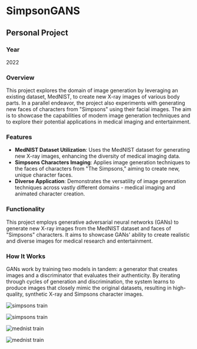 # SimpsonGANS
## Personal Project

### Year
2022

### Overview
This project explores the domain of image generation by leveraging an existing dataset, MedNIST, to create new X-ray images of various body parts. In a parallel endeavor, the project also experiments with generating new faces of characters from "Simpsons" using their facial images. The aim is to showcase the capabilities of modern image generation techniques and to explore their potential applications in medical imaging and entertainment.

### Features
- **MedNIST Dataset Utilization**: Uses the MedNIST dataset for generating new X-ray images, enhancing the diversity of medical imaging data.
- **Simpsons Characters Imaging**: Applies image generation techniques to the faces of characters from "The Simpsons," aiming to create new, unique character faces.
- **Diverse Application**: Demonstrates the versatility of image generation techniques across vastly different domains - medical imaging and animated character creation.

### Functionality
This project employs generative adversarial neural networks (GANs) to generate new X-ray images from the MedNIST dataset and faces of "Simpsons" characters. It aims to showcase GANs' ability to create realistic and diverse images for medical research and entertainment.

### How It Works
GANs work by training two models in tandem: a generator that creates images and a discriminator that evaluates their authenticity. By iterating through cycles of generation and discrimination, the system learns to produce images that closely mimic the original datasets, resulting in high-quality, synthetic X-ray and Simpsons character images.

![simpsons train](https://media4.giphy.com/media/v1.Y2lkPTc5MGI3NjExZDg0YmdmcDYxOHFkZHFvcGFzaGc5Z2t3dHZ3M2lidjZuZmcycmprMyZlcD12MV9pbnRlcm5hbF9naWZfYnlfaWQmY3Q9Zw/J4owQB2VTXQfNcVo6c/giphy.gif)

![simpsons train](https://media2.giphy.com/media/v1.Y2lkPTc5MGI3NjExaDRzdWQxY2U0bnQxdGJ6bWJnbXR1cDUzMmloM2NobXU2bjQ5aXc1dyZlcD12MV9pbnRlcm5hbF9naWZfYnlfaWQmY3Q9Zw/SNYzfsKx9GJcQod6Gk/giphy.gif)

![mednist train](https://media3.giphy.com/media/v1.Y2lkPTc5MGI3NjExdjB4cWloNHEzZnY0cmR2NGU2YXBnOWU3OHZmZTN5dnppbzMwZGxibSZlcD12MV9pbnRlcm5hbF9naWZfYnlfaWQmY3Q9Zw/SfTQWbRYRaTWIG8lDU/giphy.gif)

![mednist train](https://media2.giphy.com/media/v1.Y2lkPTc5MGI3NjExbXk1NmxtdGtnMTJjaDlwdndnY3VzYjBmbzIzZzc1ZHJiYWp3ZHQzMCZlcD12MV9pbnRlcm5hbF9naWZfYnlfaWQmY3Q9Zw/XSAfesQsANm87uwKsZ/giphy.gif)
